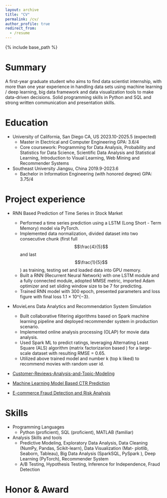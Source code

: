 ```yaml
---
layout: archive
title: "CV"
permalink: /cv/
author_profile: true
redirect_from:
  - /resume
---
```


{% include base_path %}

Summary
======
A first-year graduate student who aims to find data scientist internship, with more than one year experience in handling
data sets using machine learning / deep learning, big data framework and data visualization tools to make data-driven
decisions. Solid programming skills in Python and SQL and strong written communication and presentation skills.

Education
======
* University of California, San Diego    CA, US                                                     2023.10-2025.5 (expected)
  * Master in Electrical and Computer Engineering                                                                  GPA: 3.6/4
  * Core coursework: Programming for Data Analysis, Probability and Statistics for Data Science, Scientific Data Analysis and
Statistical Learning, Introduction to Visual Learning, Web Mining and Recommender Systems
* Southeast University    Jiangsu, China                                                                        2019.9-2023.6
  * Bachelor in Information Engineering (with honored degree)                                                     GPA: 3.75/4

Project experience
======
* RNN Based Prediction of Time Series in Stock Market
  * Performed a time series prediction using a LSTM (Long Short - Term Memory) model via PyTorch.
  * Implemented data normalization, divided dataset into two consecutive chunk (first full $$\frac{4}{5}$$ and last $$\frac{1}{5}$$) as training, testing set and loaded data into GPU memory.
  * Built a RNN (Recurrent Neural Network) with one LSTM module and a fully connected module, adopted
MMSE metric, imported Adam optimizer and set sliding window size to be 7 for predicting.
  * Trained RNN model with 300 epoch, presented parameters and loss figure with final loss 1.1 × 10^{−3}.

* MovieLens Data Analytics and Recommendation System Simulation
  * Built collaborative filtering algorithms based on Spark machine learning pipeline and deployed recommender system
in production scenario.
  * Implemented online analysis processing (OLAP) for movie data analysis.
  * Used Spark ML to predict ratings, leveraging Alternating Least Square (ALS) algorithm (matrix factorizarion
based ) for a large-scale dataset with resulting RMSE = 0.65.
  * Utilized above trained model and number k (top k liked) to recommend movies with random user id.

* [Customer-Reviews-Analysis-and-Topic-Modeling](https://github.com/rayxuan2000/Customer-Reviews-Analysis-and-Topic-Modeling)

* [Machine Learning Model Based CTR Prediction](https://github.com/rayxuan2000/Machine-Learning-Model-based-CTR-Prediction)

* [E-commerce Fraud Detection and Risk Analysis](https://github.com/rayxuan2000/E-commerce-Fraud-Detection-and-Risk-Analysis)

  
Skills
======
* Programming Languages
  * Python (proficient), SQL (proficient), MATLAB (familiar)
* Analysis Skills and tools
  * Predictive Modeling, Exploratory Data Analysis, Data Cleaning (NumPy, Pandas, Scikit-learn), Data Visualization (Mat-
plotlib, Seaborn, Tableau), Big Data Analysis (SparkSQL, PySpark ), Deep Learning (PyTorch), Recommender System
  * A/B Testing, Hypothesis Testing, Inference for Independence, Fraud Detection

Honor & Award
======
